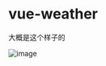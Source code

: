 # vue-weather
大概是这个样子的

![image](https://user-images.githubusercontent.com/78661092/180195321-0047261b-c442-419f-946f-e2d57ebeb1d9.png)
